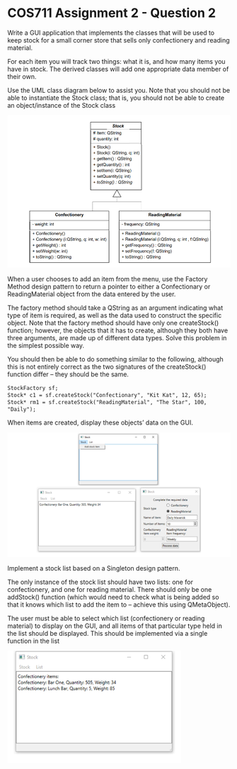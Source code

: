 # COS711 Assignment 2 - Question 2

Write a GUI application that implements the classes that will be used to keep stock for a small
corner store that sells only confectionery and reading material. 

For each item you will track two
things: what it is, and how many items you have in stock. The derived classes will add one
appropriate data member of their own.

Use the UML class diagram below to assist you. Note that
you should not be able to instantiate the Stock class; that is, you should not be able to create an
object/instance of the Stock class

![uml classes](./images/classes_uml.png)


When a user chooses to add an item from the menu, use the Factory Method design pattern to
return a pointer to either a Confectionary or ReadingMaterial object from the data entered
by the user.

The factory method should take a QString as an argument indicating what type of
item is required, as well as the data used to construct the specific object. Note that the factory
method should have only one createStock() function; however, the objects that it has to
create, although they both have three arguments, are made up of different data types. Solve this
problem in the simplest possible way.

You should then be able to do something similar to the following, although this is not entirely
correct as the two signatures of the createStock() function differ – they should be the same.
```
StockFactory sf;
Stock* c1 = sf.createStock("Confectionary", "Kit Kat", 12, 65);
Stock* rm1 = sf.createStock("ReadingMaterial", "The Star", 100,
"Daily");
```

When items are created, display these objects’ data on the GUI.

![UI example 1](./images/ui-1.png)


Implement a stock list based on a Singleton design pattern. 

The only instance of the stock list
should have two lists: one for confectionery, and one for reading material. There should only be
one addStock() function (which would need to check what is being added so that it knows which
list to add the item to – achieve this using QMetaObject).


The user must be able to select which list (confectionery or reading material) to display on the
GUI, and all items of that particular type held in the list should be displayed. This should be
implemented via a single function in the list

![UI example 2](./images/ui-2.png)
